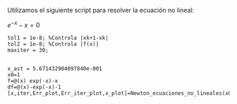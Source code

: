 Utilizamos el siguiente script para resolver la ecuación no lineal:

$e^{-x}-x=0$


```
tol1 = 1e-8; %Controla |xk+1-xk|
tol2 = 1e-8; %Controla |f(x)|
maxiter = 30;
 
 
x_ast = 5.671432904097840e-001
x0=1
f=@(x) exp(-x)-x
df=@(x)-exp(-x)-1
[x,iter,Err_plot,Err_iter_plot,x_plot]=Newton_ecuaciones_no_lineales(x0,f,df,x_ast,tol1,tol2,maxiter)
```
